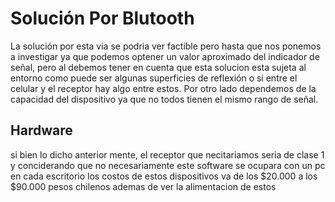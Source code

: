 # Solución Por Blutooth
La solución por esta via se podria ver factible pero hasta que nos ponemos a investigar ya que podemos optener un valor aproximado del indicador de señal,
pero al debemos tener en cuenta que esta solucion esta sujeta al entorno como puede ser algunas superficies de reflexión o si entre el celular y el receptor hay algo entre estos.
Por otro lado dependemos de la capacidad del dispositivo ya que no todos tienen el mismo rango de señal.

## Hardware
si bien lo dicho anterior mente, el receptor que necitariamos seria de clase 1 y conciderando que no necesariamente este software se ocupara con un pc en cada escritorio los costos
de estos dispositivos va de los $20.000 a los $90.000 pesos chilenos ademas de ver la alimentacion de estos 

